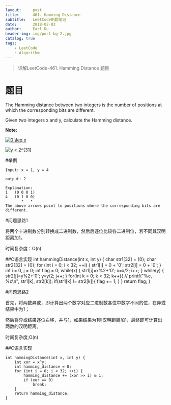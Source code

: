 ```yaml
---
layout:     post
title:      461. Hamming Distance
subtitle:   LeetCode刷题笔记
date:       2018-02-03
author:     Earl Du
header-img: img/post-bg-2.jpg
catalog: true
tags:
    - LeetCode
    - Algorithm
---
```


>详解LeetCode-461. Hamming Distance 题目

# 题目

The Hamming distance between two integers is the number of positions at which the corresponding bits are different.

Given two integers x and y, calculate the Hamming distance.

**Note:**

<a href="http://www.codecogs.com/eqnedit.php?latex=0&space;\leq&space;x" target="_blank"><img src="http://latex.codecogs.com/gif.latex?0&space;\leq&space;x" title="0 \leq x" /></a>

<a href="http://www.codecogs.com/eqnedit.php?latex=y&space;<&space;2^{31}" target="_blank"><img src="http://latex.codecogs.com/gif.latex?y&space;<&space;2^{31}" title="y < 2^{31}" /></a>

#举例

	Input: x = 1, y = 4

	output: 2

	Explanation:
	1	(0 0 0 1)
	4	(0 1 0 0)
	       *   *
	The above arrows point to positions where the corresponding bits are different.

#问题思路1

将两个十进制数分别转换成二进制数，然后后逐位比较各二进制位，若不同其汉明距离加1。

时间复杂度：O(n)

##C语言实现
	int hammingDistance(int x, int y) {
	    char str1[32] = {0};
	    char str2[32] = {0};
	    for (int i = 0; i < 32; ++i) {
	        str1[i] = 0 + '0';
	        str2[i] = 0 + '0';
	    }
	    int i = 0, j = 0;
	    int flag = 0;
	    while(x)
	    {
	        str1[i]=x%2+'0';
	        x=x/2;
	        i++;
	    }
	    while(y)
	    {
	        str2[j]=y%2+'0';
	        y=y/2;
	        j++;
	    }
	    for(int k = 0; k < 32; k++){
	//        printf("%c, %c\n", str1[k], str2[k]);
	        if(str1[k] != str2[k]){
	            flag += 1;
	        }
	    }
	    return flag;
	}

#问题思路2

首先，将两数异或，即计算出两个数字对应二进制数各位中数字不同的位，在异或结果中为1；

然后将异或结果逐位右移，并与1，如果结果为1则汉明距离加1，最终即可计算出两数的汉明距离。

时间复杂度;O(n)

##C语言实现

	int hammingDistance(int x, int y) {
	    int xor = x^y;
	    int hamming_distance = 0;
	    for (int i = 0; i < 32; ++i) {
	        hamming_distance += (xor >> i) & 1;
	        if (xor == 0)
	            break;
	    }
	    return hamming_distance;
	}